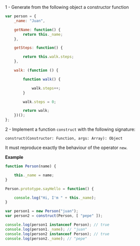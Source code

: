 1 - Generate from the following object a constructor function

```javascript
var person = {
    _name: "Juan",

    getName: function() {
        return this._name;
    },

    getSteps: function() {

        return this.walk.steps;
    },

    walk: (function () {

        function walk() {

            walk.steps++;
        }

        walk.steps = 0;

        return walk;
    })();
};
```

2 - Implement a function `construct` with the following signature:

`construct(Constructor: Function, args: Array): Object`

It must reproduce exactly the behaviour of the operator `new`. 

**Example**

```javascript
function Person(name) {

    this._name = name;
}

Person.prototype.sayHello = function() {

    console.log("Hi, I'm " + this._name);
}

var person1 = new Person("juan");
var person2 = construct(Person, [ "pepe" ]);

console.log(person1 instanceof Person); // true
console.log(person1._name); // "juan"
console.log(person2 instanceof Person); // true
console.log(person2._name); // "pepe"
```
